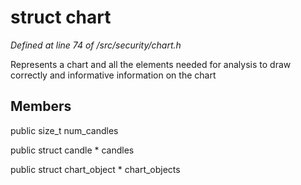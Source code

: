 # struct chart

*Defined at line 74 of /src/security/chart.h*

 Represents a chart and all the elements needed for analysis to draw correctly and informative information on the chart



## Members

public size_t num_candles

public struct candle * candles

public struct chart_object * chart_objects



